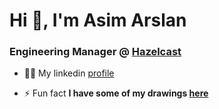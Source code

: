 # Hi 👋, I'm Asim Arslan

### Engineering Manager @ [Hazelcast](hazelcast.com)


- 👨‍💻 My linkedin [profile](https://linkedin.com/in/asimarslan)

- ⚡ Fun fact **I have some of my drawings [here](https://www.deviantart.com/asimarslan)**
